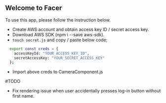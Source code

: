 ## Welcome to Facer
To use this app, please follow the instruction below.

* Create AWS account and obtain access key ID / secret access key. 
* Download AWS SDK (npm i --save aws-sdk).
* `touch secret.js` and copy / paste below code;

```sh
  export const creds = {
    accessKeyId: "YOUR_ACCESS_KEY_ID",
    secretAccessKey: "YOUR_SECRET_ACCESS_KEY"
  };
```

* Import above creds to CameraComponent.js


#TODO
* Fix rendering issue when user accidentally presses log-in button without first name.
